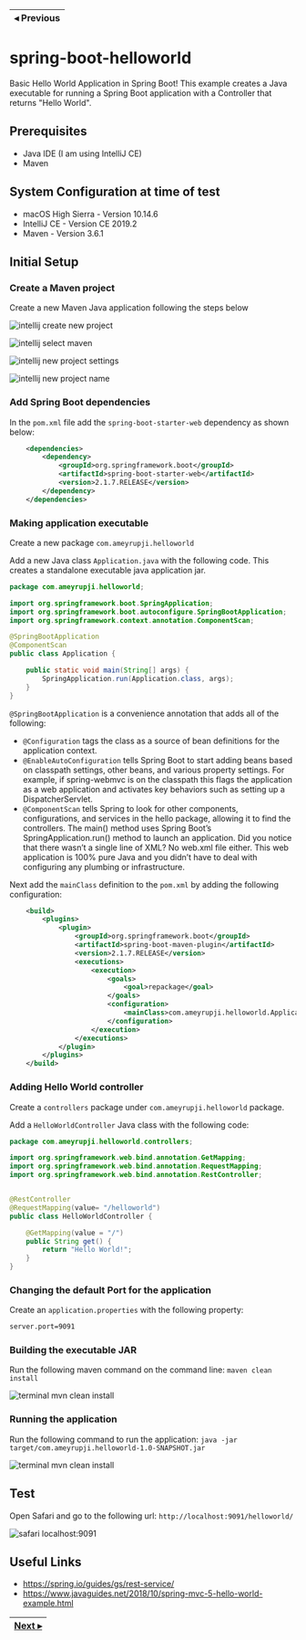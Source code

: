 | ◂ Previous |
|-----|

# spring-boot-helloworld
Basic Hello World Application in Spring Boot! This example creates a Java executable for running a Spring Boot application with a Controller that returns "Hello World".


## Prerequisites

- Java IDE (I am using IntelliJ CE)
- Maven

## System Configuration at time of test

- macOS High Sierra - Version 10.14.6
- IntelliJ CE - Version CE 2019.2
- Maven - Version 3.6.1

## Initial Setup

### Create a Maven project

Create a new Maven Java application following the steps below

![intellij create new project](images/intellij-create-new-project.png)

![intellij select maven](images/intellij-select-maven.png)

![intellij new project settings](images/intellij-new-project-settings.png)

![intellij new project name](images/intellij-new-project-name.png)


### Add Spring Boot dependencies

In the `pom.xml` file add the `spring-boot-starter-web` dependency as shown below:

```xml
    <dependencies>
        <dependency>
            <groupId>org.springframework.boot</groupId>
            <artifactId>spring-boot-starter-web</artifactId>
            <version>2.1.7.RELEASE</version>
        </dependency>
    </dependencies>
```


### Making application executable

Create a new package `com.ameyrupji.helloworld`

Add a new Java class `Application.java` with the following code. This creates a standalone executable java application jar.

```java
package com.ameyrupji.helloworld;

import org.springframework.boot.SpringApplication;
import org.springframework.boot.autoconfigure.SpringBootApplication;
import org.springframework.context.annotation.ComponentScan;

@SpringBootApplication
@ComponentScan
public class Application {

    public static void main(String[] args) {
        SpringApplication.run(Application.class, args);
    }
}
```

`@SpringBootApplication` is a convenience annotation that adds all of the following:

- `@Configuration` tags the class as a source of bean definitions for the application context.
- `@EnableAutoConfiguration` tells Spring Boot to start adding beans based on classpath settings, other beans, and various property settings. For example, if spring-webmvc is on the classpath this flags the application as a web application and activates key behaviors such as setting up a DispatcherServlet.
- `@ComponentScan` tells Spring to look for other components, configurations, and services in the hello package, allowing it to find the controllers.
The main() method uses Spring Boot’s SpringApplication.run() method to launch an application. Did you notice that there wasn’t a single line of XML? No web.xml file either. This web application is 100% pure Java and you didn’t have to deal with configuring any plumbing or infrastructure.

Next add the `mainClass` definition to the `pom.xml` by adding the following configuration:

```xml
    <build>
        <plugins>
            <plugin>
                <groupId>org.springframework.boot</groupId>
                <artifactId>spring-boot-maven-plugin</artifactId>
                <version>2.1.7.RELEASE</version>
                <executions>
                    <execution>
                        <goals>
                            <goal>repackage</goal>
                        </goals>
                        <configuration>
                            <mainClass>com.ameyrupji.helloworld.Application</mainClass>
                        </configuration>
                    </execution>
                </executions>
            </plugin>
        </plugins>
    </build>

```

### Adding Hello World controller

Create a `controllers` package under `com.ameyrupji.helloworld` package.

Add a `HelloWorldController` Java class with the following code:

```java
package com.ameyrupji.helloworld.controllers;

import org.springframework.web.bind.annotation.GetMapping;
import org.springframework.web.bind.annotation.RequestMapping;
import org.springframework.web.bind.annotation.RestController;


@RestController
@RequestMapping(value= "/helloworld")
public class HelloWorldController {

    @GetMapping(value = "/")
    public String get() {
        return "Hello World!";
    }
}
```

### Changing the default Port for the application 

Create an `application.properties` with the following property:

```sh
server.port=9091
```

### Building the executable JAR 

Run the following maven command on the command line: `maven clean install`

![terminal mvn clean install](images/terminal-mvn-clean-install.png)


### Running the application

Run the following command to run the application: `java -jar target/com.ameyrupji.helloworld-1.0-SNAPSHOT.jar`

![terminal mvn clean install](images/terminal-run-java-application.png)


## Test

Open Safari and go to the following url: `http://localhost:9091/helloworld/`

![safari localhost:9091](images/safari-localhost-9091.png)


## Useful Links

- https://spring.io/guides/gs/rest-service/
- https://www.javaguides.net/2018/10/spring-mvc-5-hello-world-example.html

| [Next ▸](https://github.com/ameyrupji-k8s/docker-spring-boot-helloworld)</p> |
|-----|
